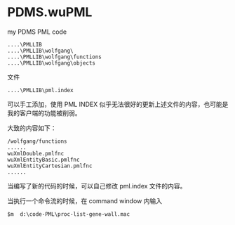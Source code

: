 # PDMS.wuPML
my PDMS PML code

	....\PMLLIB
	....\PMLLIB\wolfgang\
	....\PMLLIB\wolfgang\functions
	....\PMLLIB\wolfgang\objects

文件

	....\PMLLIB\pml.index

可以手工添加，使用 PML INDEX 似乎无法很好的更新上述文件的内容，也可能是我的客户端的功能被削弱。

大致的内容如下：

	/wolfgang/functions
	......
	wuXmlDouble.pmlfnc
	wuXmlEntityBasic.pmlfnc
	wuXmlEntityCartesian.pmlfnc
	......

当编写了新的代码的时候，可以自己修改 pml.index 文件的内容。

当执行一个命令流的时候，在 command window 内输入

	$m  d:\code-PML\proc-list-gene-wall.mac


